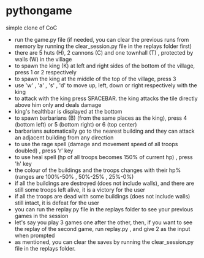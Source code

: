 # pythongame
simple clone of CoC

- run the game.py file (if needed, you can clear the previous runs from memory by running the clear_session.py file in the replays folder first)
- there are 5 huts (H), 2 cannons (C) and one townhall (T) , protected by walls (W) in the village
- to spawn the king (K) at left and right sides of the bottom of the village, press 1 or 2 respectively
- to spawn the king at the middle of the top of the village, press 3
- use 'w' , 'a' , 's' , 'd' to move up, left, down or right respectively with the king
- to attack with the king press SPACEBAR. the king attacks the tile directly above him only and deals damage
- king's healthbar is displayed at the bottom
- to spawn barbarians (B) (from the same places as the king), press 4 (bottom left) or 5 (bottom right) or 6 (top center)
- barbarians automatically go to the nearest building and they can attack an adjacent building from any direction
- to use the rage spell (damage and movement speed of all troops doubled) , press 'r' key
- to use heal spell (hp of all troops becomes 150% of current hp) , press 'h' key
- the colour of the buildings and the troops changes with their hp% (ranges are 100%-50% , 50%-25% , 25%-0%)
- if all the buildings are destroyed (does not include walls), and there are still some troops left alive, it is a victory for the user
- if all the troops are dead with some buildings (does not include walls) still intact, it is defeat for the user
- you can run the replay.py file in the replays folder to see your previous games in the session
- let's say you play 3 games one after the other, then, if you want to see the replay of the second game, run replay.py , and give 2 as the input when prompted
- as mentioned, you can clear the saves by running the clear_session.py file in the replays folder.
